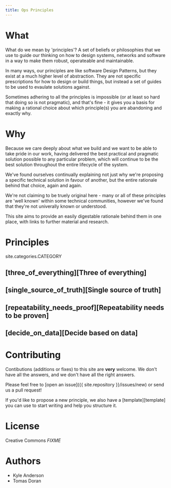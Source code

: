 ```yaml
---
title: Ops Principles
---
```


# What

What do we mean by 'principles'? A set of beliefs or philosophies that we
use to guide our thinking on how to design systems, networks and software
in a way to make them robust, operateable and maintainable.

In many ways, our principles are like software Design Patterns, but they exist
at a much higher level of abstraction. They are not specific prescriptions for
how to design or build things, but instead a set of guides to be used to evaulate
solutions against.

Sometimes adhering to all the principles is impossible (or at least so hard that
doing so is not pragmatic), and that's fine - it gives you a basis for making a rational
choice about which principle(s) you are abandoning and exactly why.

# Why

Because we care deeply about what we build and we want to be able to take pride in our work,
having delivered the best practical and pragmatic solution possible to any particular problem,
which will continue to be the best solution throughout the entire lifecycle of the system.

We've found ourselves continually explaining not just why
we're proposing a specific technical solution in favour of another,
but the entire rationale behind that choice, again and again.

We're not claiming to be truely original here - many or all of these principles
are 'well known' within some technical communities, however we've found that
they're not univerally known or understood.

This site aims to provide an easily digestable rationale behind them in one place,
with links to further material and research.

# Principles

site.categories.CATEGORY


## [three_of_everything][Three of everything]

## [single_source_of_truth][Single source of truth]

## [repeatability_needs_proof][Repeatability needs to be proven]

## [decide_on_data][Decide based on data]

# Contributing

Contibutions (additions or fixes) to this site are **very** welcome. We don't have all the
answers, and we don't have all the right answers.

Please feel free to [open an issue]({{ site.repository }}/issues/new) or send us a pull request!

If you'd like to propose a new principle, we also have a [template][template]
you can use to start writing and help you structure it.

# License

Creative Commons *FIXME*

# Authors

  * Kyle Anderson
  * Tomas Doran


